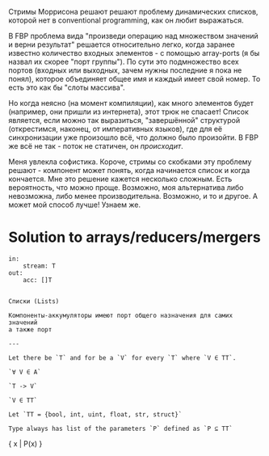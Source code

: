 Стримы Моррисона решают решают проблему динамических списков, которой нет в conventional programming, как он любит выражаться.

В FBP проблема вида "произведи операцию над множеством значений и верни результат" решается относительно легко,
когда заранее известно количество входных элементов - с помощью array-ports (я бы назвал их скорее "порт группы").
По сути это подмножество всех портов (входных или выходных, зачем нужны последние я пока не понял), которое объединяет
общее имя и каждый имеет свой номер. То есть это как бы "слоты массива".

Но когда неясно (на момент компиляции), как много элементов будет (например, они пришли из интернета), этот трюк не спасает!
Список является, если можно так выразиться, "завершённой" структурой (открестимся, наконец, от императивных языков),
где для её синхронизации уже произошло всё, что должно было произойти. В FBP же всё не так - поток не статичен, он _происходит_.

Меня увлекла софистика. Короче, стримы со скобками эту проблему решают - компонент может понять, когда начинается
список и когда кончается. Мне это решение кажется несколько сложным. Есть вероятность, что можно проще. Возможно, моя альтернатива
либо невозможна, либо менее производительна. Возможно, и то и другое. А может мой способ лучше! Узнаем же.

# Solution to arrays/reducers/mergers

```
in:
    stream: T
out:
    acc: []T 
```

```

Списки (Lists)

Компоненты-аккумуляторы имеют порт общего назначения для самих значений
а также порт

---

Let there be `T` and for be a `V` for every `T` where `V ∈ TT`.

`∀ V ∈ A`

`T -> V`

`V ∈ TT`

Let `TT = {bool, int, uint, float, str, struct}`

Type always has list of the parameters `P` defined as `P ⊆ TT`

```

{ x | P(x) }

```

```

